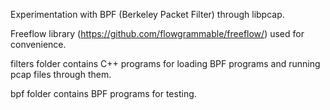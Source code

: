 Experimentation with BPF (Berkeley Packet Filter) through libpcap.

Freeflow library (https://github.com/flowgrammable/freeflow/) used for
convenience.

filters folder contains C++ programs for loading BPF programs and running pcap
files through them.

bpf folder contains BPF programs for testing.
